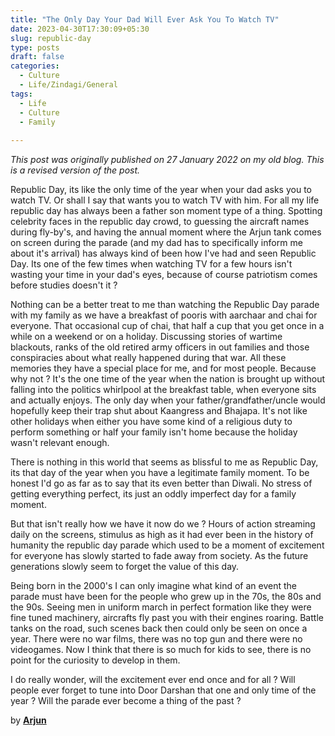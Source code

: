 ```yaml
---
title: "The Only Day Your Dad Will Ever Ask You To Watch TV"
date: 2023-04-30T17:30:09+05:30
slug: republic-day
type: posts
draft: false
categories:
  - Culture
  - Life/Zindagi/General
tags:
  - Life
  - Culture
  - Family
  
---
```


_This post was originally published on 27 January 2022 on my old blog. This is a revised version of the post._  

Republic Day, its like the only time of the year when your dad asks you to watch TV. Or shall I say that wants you to watch TV with him. For all my life republic day has always been a father son moment type of a thing. Spotting celebrity faces in the republic day crowd, to guessing the aircraft names during fly-by's, and having the annual moment where the Arjun tank comes on screen during the parade (and my dad has to specifically inform me about it's arrival) has always kind of been how I've had and seen Republic Day. Its one of the few times when watching TV for a few hours isn't wasting your time in your dad's eyes, because of course patriotism comes before studies doesn't it ?

Nothing can be a better treat to me than watching the Republic Day parade with my family as we have a breakfast of pooris with aarchaar and chai for everyone. That occasional cup of chai, that half a cup that you get once in a while on a weekend or on a holiday. Discussing stories of wartime blackouts, ranks of the old retired army officers in out families and those conspiracies about what really happened during that war. All these memories they have a special place for me, and for most people. Because why not ? It's the one time of the year when the nation is brought up without falling into the politics whirlpool at the breakfast table, when everyone sits and actually enjoys. The only day when your father/grandfather/uncle would hopefully keep their trap shut about Kaangress and Bhajapa. It's not like other holidays when either you have some kind of a religious duty to perform something or half your family isn't home because the holiday wasn't relevant enough.

There is nothing in this world that seems as blissful to me as Republic Day, its that day of the year when you have a legitimate family moment. To be honest I'd go as far as to say that its even better than Diwali. No stress of getting everything perfect, its just an oddly imperfect day for a family moment.

But that isn't really how we have it now do we ? Hours of action streaming daily on the screens, stimulus as high as it had ever been in the history of humanity the republic day parade which used to be a moment of excitement for everyone has slowly started to fade away from society. As the future generations slowly seem to forget the value of this day.

Being born in the 2000's I can only imagine what kind of an event the parade must have been for the people who grew up in the 70s, the 80s and the 90s. Seeing men in uniform march in perfect formation like they were fine tuned machinery, aircrafts fly past you with their engines roaring. Battle tanks on the road, such scenes back then could only be seen on once a year. There were no war films, there was no top gun and there were no videogames. Now I think that there is so much for kids to see, there is no point for the curiosity to develop in them.

I do really wonder, will the excitement ever end once and for all ? Will people ever forget to tune into Door Darshan that one and only time of the year ? Will the parade ever become a thing of the past ?

by **[Arjun](https://arjun9124.github.io/)**